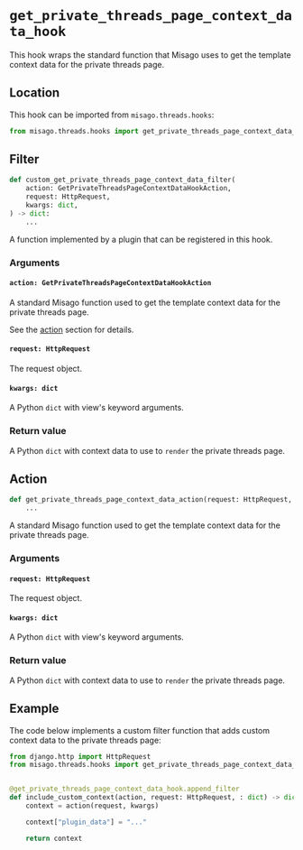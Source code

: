 # `get_private_threads_page_context_data_hook`

This hook wraps the standard function that Misago uses to get the template context data for the private threads page.


## Location

This hook can be imported from `misago.threads.hooks`:

```python
from misago.threads.hooks import get_private_threads_page_context_data_hook
```


## Filter

```python
def custom_get_private_threads_page_context_data_filter(
    action: GetPrivateThreadsPageContextDataHookAction,
    request: HttpRequest,
    kwargs: dict,
) -> dict:
    ...
```

A function implemented by a plugin that can be registered in this hook.


### Arguments

#### `action: GetPrivateThreadsPageContextDataHookAction`

A standard Misago function used to get the template context data for the private threads page.

See the [action](#action) section for details.


#### `request: HttpRequest`

The request object.


#### `kwargs: dict`

A Python `dict` with view's keyword arguments.


### Return value

A Python `dict` with context data to use to `render` the private threads page.


## Action

```python
def get_private_threads_page_context_data_action(request: HttpRequest, kwargs: dict) -> dict:
    ...
```

A standard Misago function used to get the template context data for the private threads page.


### Arguments

#### `request: HttpRequest`

The request object.


#### `kwargs: dict`

A Python `dict` with view's keyword arguments.


### Return value

A Python `dict` with context data to use to `render` the private threads page.


## Example

The code below implements a custom filter function that adds custom context data to the private threads page:

```python
from django.http import HttpRequest
from misago.threads.hooks import get_private_threads_page_context_data_hook


@get_private_threads_page_context_data_hook.append_filter
def include_custom_context(action, request: HttpRequest, : dict) -> dict:
    context = action(request, kwargs)

    context["plugin_data"] = "..."

    return context
```